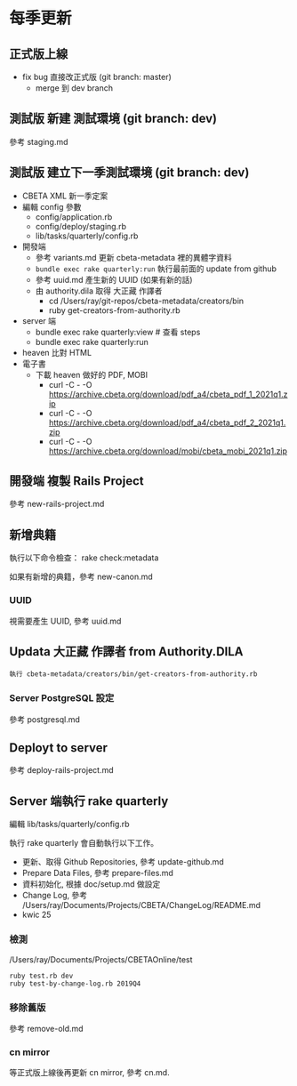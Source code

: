 # 每季更新

## 正式版上線

* fix bug 直接改正式版 (git branch: master)
  * merge 到 dev branch

## 測試版 新建 測試環境 (git branch: dev)

參考 staging.md

## 測試版 建立下一季測試環境 (git branch: dev)

* CBETA XML 新一季定案
* 編輯 config 參數
  * config/application.rb
  * config/deploy/staging.rb
  * lib/tasks/quarterly/config.rb
* 開發端
  * 參考 variants.md 更新 cbeta-metadata 裡的異體字資料
  * `bundle exec rake quarterly:run` 執行最前面的 update from github
  * 參考 uuid.md 產生新的 UUID (如果有新的話)
  * 由 authority.dila 取得 大正藏 作譯者
    * cd /Users/ray/git-repos/cbeta-metadata/creators/bin
    * ruby get-creators-from-authority.rb
* server 端
  * bundle exec rake quarterly:view # 查看 steps
  * bundle exec rake quarterly:run
* heaven 比對 HTML
* 電子書
  * 下載 heaven 做好的 PDF, MOBI
    * curl -C - -O https://archive.cbeta.org/download/pdf_a4/cbeta_pdf_1_2021q1.zip
    * curl -C - -O https://archive.cbeta.org/download/pdf_a4/cbeta_pdf_2_2021q1.zip
    * curl -C - -O https://archive.cbeta.org/download/mobi/cbeta_mobi_2021q1.zip

## 開發端 複製 Rails Project

參考 new-rails-project.md

## 新增典籍

執行以下命令檢查：
    rake check:metadata

如果有新增的典籍，參考 new-canon.md

### UUID

視需要產生 UUID, 參考 uuid.md

## Updata 大正藏 作譯者 from Authority.DILA

    執行 cbeta-metadata/creators/bin/get-creators-from-authority.rb

### Server PostgreSQL 設定

參考 postgresql.md

## Deployt to server

參考 deploy-rails-project.md

## Server 端執行 rake quarterly

編輯 lib/tasks/quarterly/config.rb

執行 rake quarterly 會自動執行以下工作。

* 更新、取得 Github Repositories, 參考 update-github.md
* Prepare Data Files, 參考 prepare-files.md
* 資料初始化, 根據 doc/setup.md 做設定
* Change Log, 參考 /Users/ray/Documents/Projects/CBETA/ChangeLog/README.md
* kwic 25

### 檢測

/Users/ray/Documents/Projects/CBETAOnline/test

    ruby test.rb dev
    ruby test-by-change-log.rb 2019Q4

### 移除舊版

參考 remove-old.md

### cn mirror

等正式版上線後再更新 cn mirror, 參考 cn.md.
